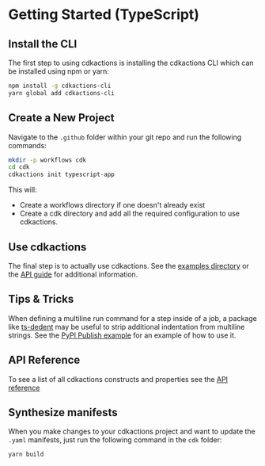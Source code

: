 # Getting Started (TypeScript)

## Install the CLI

The first step to using cdkactions is installing the cdkactions CLI which can be installed using npm or yarn:

``` bash
npm install -g cdkactions-cli
yarn global add cdkactions-cli
```

## Create a New Project

Navigate to the `.github` folder within your git repo and run the following commands:

``` bash
mkdir -p workflows cdk
cd cdk
cdkactions init typescript-app
```

This will:

* Create a workflows directory if one doesn't already exist
* Create a cdk directory and add all the required configuration to use cdkactions.

## Use cdkactions

The final step is to actually use cdkactions. See the [examples directory](../../examples/typescript/) or the [API guide](../../packages/cdkactions/API.md) for additional information.

## Tips & Tricks

When defining a multiline run command for a step inside of a job, a package like [ts-dedent](https://www.npmjs.com/package/ts-dedent) may be useful to strip additional indentation from multiline strings. See the [PyPI Publish example](../../examples/typescript/pypi-publish/) for an example of how to use it.

## API Reference

To see a list of all cdkactions constructs and properties see the [API reference](../../packages/cdkactions/API.md)

## Synthesize manifests

When you make changes to your cdkactions project and want to update the `.yaml` manifests, just run the following command in the `cdk` folder:

``` bash
yarn build
```
